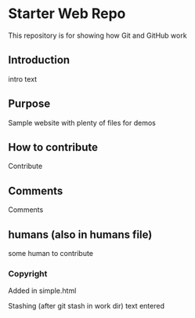 # Starter Web Repo
This repository is for showing how Git and GitHub work

## Introduction
intro text

## Purpose
Sample website with plenty of files for demos

## How to contribute
Contribute

## Comments
Comments

## humans (also in humans file)
some human to contribute

### Copyright
Added in simple.html

Stashing (after git stash in work dir) text entered
